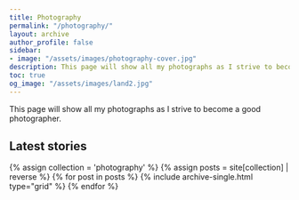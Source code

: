 ```yaml
---
title: Photography
permalink: "/photography/"
layout: archive
author_profile: false
sidebar:
- image: "/assets/images/photography-cover.jpg"
description: This page will show all my photographs as I strive to become a good photographer.
toc: true
og_image: "/assets/images/land2.jpg"
---
```


This page will show all my photographs as I strive to become a good photographer.

## Latest stories

<div class="grid__wrapper">
  {% assign collection = 'photography' %}
  {% assign posts = site[collection] | reverse %}
  {% for post in posts %}
    {% include archive-single.html type="grid" %}
  {% endfor %}
</div>
